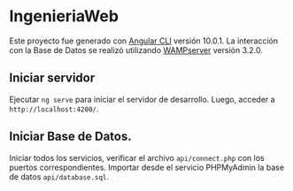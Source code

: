 # IngenieriaWeb

Este proyecto fue generado con [Angular CLI](https://github.com/angular/angular-cli) versión 10.0.1. La interacción con la Base de Datos se realizó utilizando [WAMPserver](https://sourceforge.net/projects/wampserver/) versión 3.2.0.

## Iniciar servidor

Ejecutar `ng serve` para iniciar el servidor de desarrollo. Luego, acceder a `http://localhost:4200/`. 

## Iniciar Base de Datos.

 Iniciar todos los servicios, verificar el archivo `api/connect.php` con los puertos correspondientes. Importar desde el servicio PHPMyAdmin la base de datos `api/database.sql`.

